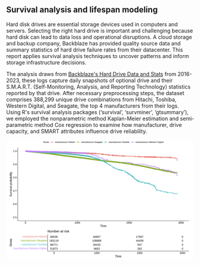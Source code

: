 ## Survival analysis and lifespan modeling

Hard disk drives are essential storage devices used in computers and servers. Selecting the right hard drive is important and challenging because hard disk can lead to data loss and operational disruptions. A cloud storage and backup company, Backblaze has provided quality source data and summary statistics of hard drive failure rates from their datacenter. This report applies survival analysis techniques to uncover patterns and inform storage infrastructure decisions.

The analysis draws from [Backblaze's Hard Drive Data and Stats](https://www.backblaze.com/cloud-storage/resources/hard-drive-test-data) from 2016-2023, these logs capture daily snapshots of optional drive and their S.M.A.R.T. (Self-Monitoring, Analysis, and Reporting Technology) statistics reported by that drive. After necessary preprocessing steps, the dataset comprises 388,299 unique drive combinations from Hitachi, Toshiba, Western Digital, and Seagate, the top 4 manufacturers from their logs. Using R's survival analysis packages (‘survival’, ‘survminer’, ‘gtsummary’), we employed the nonparametric method Kaplan-Meier estimation and semi-parametric method Cox regression to examine how manufacturer, drive capacity, and SMART attributes influence drive reliability.


<p align="center">
    <img src="KM_survival_curve.png" alt="KM result" width="500">
</p>
